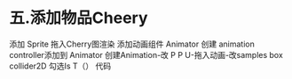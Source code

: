 # 五.添加物品Cheery

添加 Sprite 拖入Cherry图渲染
添加动画组件 Animator 
创建 animation controller添加到 Animator
创建Animation-改 P P U-拖入动画-改samples
box collider2D
勾选Is T（）
代码

